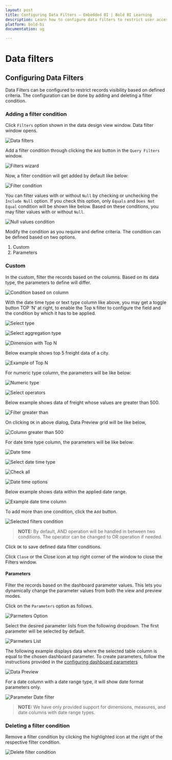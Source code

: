 ```yaml
---
layout: post
title: Configuring Data Filters – Embedded BI | Bold BI Learning
description: Learn how to configure data filters to restrict user access to records at data source level in Bold BI Embedded.
platform: bold-bi
documentation: ug

---
```


# Data filters 

## Configuring Data Filters

  Data Filters can be configured to restrict records visibility based on defined criteria. The configuration can be done by adding and deleting a filter condition.
  
### Adding a filter condition

   Click `Filters` option shown in the data design view window. Data filter window opens.

   ![Data filters](/static/assets/working-with-datasource/images/datafilters.png)

   Add a filter condition through clicking the `Add` button in the `Query Filters` window.

   ![Filters wizard](/static/assets/working-with-datasource/images/filterswizard.png)

   Now, a filter condition will get added by default like below:

   ![Filter condition](/static/assets/working-with-datasource/images/filtercondition.png)
   
   You can filter values with or without `Null` by checking or unchecking the `Include Null` option. If you check this option, only `Equals` and `Does Not Equal` condition will be shown like below. Based on these conditions, you may filter values with or without `Null`.
   
   ![Null values condition](/static/assets/working-with-datasource/images/nullvaluescondition.PNG)
   
   Modify the condition as you require and define criteria. The condition can be defined based on two options.
   1. Custom
   2. Parameters

### Custom
   In the custom, filter the records based on the columns. Based on its data type, the parameters to define will differ.

   ![Condition based on column](/static/assets/working-with-datasource/images/conditionbasedoncolumn.png)

   With the date time type or text type column like above, you may get a toggle button TOP ‘N’ at right, to enable the Top `N` filter to configure the field and the condition by which it has to be applied.

   ![Select type](/static/assets/working-with-datasource/images/selecttype.PNG)

   ![Select aggregation type](/static/assets/working-with-datasource/images/selectaggregationtype.PNG)
   
   ![Dimension with Top N](/static/assets/working-with-datasource/images/dimensionwithTopn.png)
   
   Below example shows top 5 freight data of a city.
   
   ![Example of Top N](/static/assets/working-with-datasource/images/exampledimensionwithtop.png)

   For numeric type column, the parameters will be like below:

   ![Numeric type](/static/assets/working-with-datasource/images/numerictype.PNG)

   ![Select operators](/static/assets/working-with-datasource/images/selectoperators.PNG)
   
   Below example shows data of freight whose values are greater than 500. 
   
   ![Filter greater than](/static/assets/working-with-datasource/images/filtergreaterthan.png)

   On clicking `OK` in above dialog, Data Preview grid will be like below,

   ![Column greater than 500](/static/assets/working-with-datasource/images/column-greater-than-500.png)

   For date time type column, the parameters will be like below:

   ![Date time](/static/assets/working-with-datasource/images/datetimetypefilter.png)

   ![Select date time type](/static/assets/working-with-datasource/images/selectdatetimetype.PNG)

   ![Check all](/static/assets/working-with-datasource/images/selectcheckall.PNG)

   ![Date time options](/static/assets/working-with-datasource/images/datetimeoptions.png)
   
   Below example shows data within the applied date range.
   
   ![Example date time column](/static/assets/working-with-datasource/images/examplefordatetimecolumn.png)

   To add more than one condition, click the `Add` button.

   ![Selected filters condition](/static/assets/working-with-datasource/images/selectedfilterscondition.PNG#max-width=100%)

   > **NOTE:**  By default, AND operation will be handled in between two conditions. The operator can be changed to OR operation if needed.

   Click `OK` to save defined data filter conditions.

   Click `Close` or the Close icon at top right corner of the window to close the Filters window.

#### Parameters
Filter the records based on the dashboard parameter values. This lets you dynamically change the parameter values from both the view and preview modes.

   Click on the `Parameters` option as follows.

   ![Parmeters Option](/static/assets/working-with-datasource/images/parameteroption.png)

   Select the desired parameter lists from the following dropdown. The first parameter will be selected by default.

   ![Parmeters List](/static/assets/working-with-datasource/images/parameterlists.png)

   The following example displays data where the selected table column is equal to the chosen dashboard parameter. To create parameters, follow the instructions provided in the [configuring dashboard parameters](/working-with-data-sources/dashboard-parameter/configuring-dashboard-parameters/)

   ![Data Preview](/static/assets/working-with-datasource/images/datapreview.png)

   For a date column with a date range type, it will show date format parameters only.

   ![Parameter Date filter](/static/assets/working-with-datasource/images/paramdatefilter.png)

   > **NOTE:**  We have only provided support for dimensions, measures, and date columns with date range types.

### Deleting a filter condition

   Remove a filter condition by clicking the highlighted icon at the right of the respective filter condition.

   ![Delete filter condition](/static/assets/working-with-datasource/images/deletefiltercondition.png)


 


